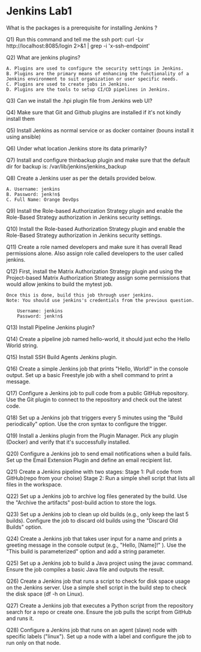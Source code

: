 # Jenkins Lab1

What is the packages is a prerequisite for installing Jenkins ?

Q1) Run this command and tell me the ssh port: curl -Lv http://localhost:8085/login 2>&1 | grep -i 'x-ssh-endpoint'


Q2) What are jenkins plugins?

	A. Plugins are used to configure the security settings in Jenkins.
	B. Plugins are the primary means of enhancing the functionality of a Jenkins environment to suit organization or user specific needs.
	C. Plugins are used to create jobs in Jenkins.
	D. Plugins are the tools to setup CI/CD pipelines in Jenkins.


Q3) Can we install the .hpi plugin file from Jenkins web UI?

Q4) Make sure that Git and Github plugins are installed if it's not kindly install them

Q5) Install Jenkins as normal service or as docker container (bouns install it using ansible)

Q6) Under what location Jenkins store its data primarily?

Q7) Install and configure thinbackup plugin and make sure that the default dir for backup is: /var/lib/jenkins/jenkins_backup

Q8) Create a Jenkins user as per the details provided below.

	A. Username: jenkins
	B. Password: jenk!n$
	C. Full Name: Orange DevOps

Q9) Install the Role-based Authorization Strategy plugin and enable the Role-Based Strategy authorization in Jenkins security settings.

Q10) Install the Role-based Authorization Strategy plugin and enable the Role-Based Strategy authorization in Jenkins security settings.

Q11) Create a role named developers and make sure it has overall Read permissions alone. Also assign role called developers to the user called jenkins.

Q12) First, install the Matrix Authorization Strategy plugin and using the Project-based Matrix Authorization Strategy assign some permissions that would allow jenkins to build the mytest job.

	Once this is done, build this job through user jenkins.
	Note: You should use jenkins's credentials from the previous question.
	
		Username: jenkins
		Password: jenk!n$

Q13) Install Pipeline Jenkins plugin?

Q14) Create a pipeline job named hello-world, it should just echo the Hello World string.

Q15) Install SSH Build Agents Jenkins plugin.

Q16) Create a simple Jenkins job that prints "Hello, World!" in the console output.
	Set up a basic Freestyle job with a shell command to print a message.

Q17) Configure a Jenkins job to pull code from a public GitHub repository.
	Use the Git plugin to connect to the repository and check out the latest code.

Q18) Set up a Jenkins job that triggers every 5 minutes using the "Build periodically" option.
	Use the cron syntax to configure the trigger.

Q19) Install a Jenkins plugin from the Plugin Manager.
	Pick any plugin (Docker) and verify that it's successfully installed.

Q20) Configure a Jenkins job to send email notifications when a build fails.
	Set up the Email Extension Plugin and define an email recipient list.

Q21) Create a Jenkins pipeline with two stages:
	Stage 1: Pull code from GitHub(repo from your choise)
	Stage 2: Run a simple shell script that lists all files in the workspace.

Q22) Set up a Jenkins job to archive log files generated by the build.
	Use the "Archive the artifacts" post-build action to store the logs.

Q23) Set up a Jenkins job to clean up old builds (e.g., only keep the last 5 builds).
	Configure the job to discard old builds using the "Discard Old Builds" option.

Q24) Create a Jenkins job that takes user input for a name and prints a greeting message in the console output (e.g., "Hello, [Name]!" ).
	Use the "This build is parameterized" option and add a string parameter.

Q25) Set up a Jenkins job to build a Java project using the javac command.
	Ensure the job compiles a basic Java file and outputs the result.

Q26) Create a Jenkins job that runs a script to check for disk space usage on the Jenkins server.
	Use a simple shell script in the build step to check the disk space (df -h on Linux).

Q27) Create a Jenkins job that executes a Python script from the repository search for a repo or create one.
	Ensure the job pulls the script from GitHub and runs it.

Q28) Configure a Jenkins job that runs on an agent (slave) node with specific labels ("linux").
	Set up a node with a label and configure the job to run only on that node.